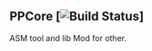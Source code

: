 ## PPCore  [![Build Status](https://travis-ci.org/PorPit/PPCore.svg?branch=master)]
ASM tool and lib Mod for other.
